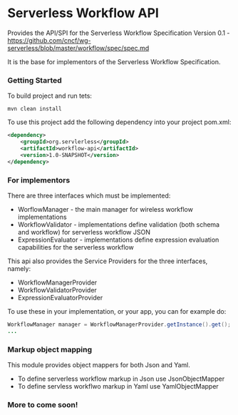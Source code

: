 # Serverless Workflow API

Provides the API/SPI for the
Serverless Workflow Specification Version 0.1 - https://github.com/cncf/wg-serverless/blob/master/workflow/spec/spec.md

It is the base for implementors of the Serverless Workflow Specification.

### Getting Started

To build project and run tets:

```
mvn clean install
```

To use this project add the following dependency into your project pom.xml:

```xml
<dependency>
    <groupId>org.servlerless</groupId>
    <artifactId>workflow-api</artifactId>
    <version>1.0-SNAPSHOT</version>
</dependency>
```
### For implementors
There are three interfaces which must be implemented:
* WorflowManager - the main manager for wireless workflow implementations
* WorkflowValidator - implementations define validation (both schema and workflow) for serverless workflow JSON
* ExpressionEvaluator - implementations define expression evaluation capabilities for the serverless workflow

This api also provides the Service Providers for the three interfaces, namely:
 * WorkflowManagerProvider
 * WorkflowValidatorProvider
 * ExpressionEvaluatorProvider
 
 To use these in your implementation, or your app, you can for example do:
 
```java
WorkflowManager manager = WorkflowManagerProvider.getInstance().get();
...
```

### Markup object mapping
This module provides object mappers for both Json and Yaml. 
* To define serverless workflow markup in Json use JsonObjectMapper
* To define servless workflwo markup in Yaml use YamlObjectMapper

### More to come soon!